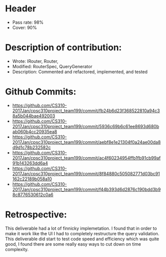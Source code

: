 # Header
* Pass rate: 98%
* Cover: 90%

# Description of contribution:
* Wrote: IRouter, Router,
* Modified: RouterSpec, QueryGenerator
* Description: Commented and refactored, implemented, and tested

# Github Commits:
* https://github.com/CS310-2017Jan/cpsc310project_team199/commit/fb24b6d23f368522810a94c38a5b044bae492003
* https://github.com/CS310-2017Jan/cpsc310project_team199/commit/5936c69b6c61ee8693d680bab060b4cc20935ea8
* https://github.com/CS310-2017Jan/cpsc310project_team199/commit/aebf8e1e21304f0a24ae00da8d9d1c78b232582c
* https://github.com/CS310-2017Jan/cpsc310project_team199/commit/ac4f60234954ffb1fb91cb99af91b143263dd6a4
* https://github.com/CS310-2017Jan/cpsc310project_team199/commit/8f84880c505082771d03bc91162c22189b058a10
* https://github.com/CS310-2017Jan/cpsc310project_team199/commit/f44b393d6d2876c190bdd3b98c8776530612c0a6

# Retrospective:
This deliverable had a lot of finnicky implemetation. I found that in order to make it work like the UI I had to completely restructure the query validation. This deliverable did start to test code speed and efficiency which was quite good, I found there are some really easy ways to cut down on time complexity.
